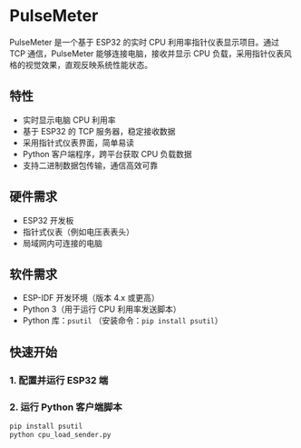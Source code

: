 # PulseMeter

PulseMeter 是一个基于 ESP32 的实时 CPU 利用率指针仪表显示项目。通过 TCP 通信，PulseMeter 能够连接电脑，接收并显示 CPU 负载，采用指针仪表风格的视觉效果，直观反映系统性能状态。

## 特性

- 实时显示电脑 CPU 利用率  
- 基于 ESP32 的 TCP 服务器，稳定接收数据  
- 采用指针式仪表界面，简单易读  
- Python 客户端程序，跨平台获取 CPU 负载数据  
- 支持二进制数据包传输，通信高效可靠  

## 硬件需求

- ESP32 开发板  
- 指针式仪表（例如电压表表头）  
- 局域网内可连接的电脑  

## 软件需求

- ESP-IDF 开发环境（版本 4.x 或更高）  
- Python 3（用于运行 CPU 利用率发送脚本）  
- Python 库：`psutil` （安装命令：`pip install psutil`）

## 快速开始

### 1. 配置并运行 ESP32 端



### 2. 运行 Python 客户端脚本

```bash
pip install psutil
python cpu_load_sender.py
